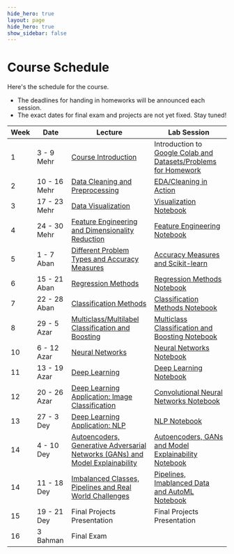 ```yaml
---
hide_hero: true
layout: page
hide_hero: true
show_sidebar: false
---
```


# Course Schedule
Here's the schedule for the course. 
* The deadlines for handing in homeworks will be announced each session.
* The exact dates for final exam and projects are not yet fixed. Stay tuned!

| Week 	| Date	| Lecture | Lab Session |
|------|------|-----|-----|
| 1 | 3 - 9 Mehr | [Course Introduction](https://docs.google.com/presentation/d/1pjlp63eZbRW_cRZKk0i9IB4BaX30JMzwiPygbX6zocY/edit?usp=sharing)	| Introduction to [Google Colab and Datasets/Problems for Homework](https://colab.research.google.com/drive/1d2EkG4eZM_fU44yB7yXff7L-I0R4L9g0?usp=sharing) |
| 2 | 10 - 16 Mehr | [Data Cleaning and Preprocessing](https://docs.google.com/presentation/d/1DQT_IkVv3BTPcvxRom6lQEBlUZENCaOhSDtErxil-uc/edit?usp=sharing) | [EDA/Cleaning in Action](https://colab.research.google.com/drive/1jOnp5rpJUkE4HGYbO-LZGZwFOVfGae7H?usp=sharing)	|
| 3 | 17 - 23 Mehr | [Data Visualization](https://docs.google.com/presentation/d/1uDjOJKeb9TLiddjIxTXVM-V8zQQP1c-PcF32euVinCY/edit?usp=sharing) | [Visualization Notebook](https://colab.research.google.com/drive/1fzVLZ5Ch1RwRFQgs65ZnhbYxDbrttdG-?usp=sharing) |
| 4 | 24 - 30 Mehr | [Feature Engineering and Dimensionality Reduction](https://docs.google.com/presentation/d/16KufpInvkwppJVdqxgHqeCib7SBU1_HLKlG1_jrNSrQ/edit?usp=sharing) | [Feature Engineering Notebook](https://colab.research.google.com/drive/1L7BAupNGg0QwkiOpx9tgNMuraR5J9thY?usp=sharing) |
| 5 | 1 - 7 Aban | [Different Problem Types and Accuracy Measures](https://docs.google.com/presentation/d/11CR2WTKLWwhBgyGwZE5X7iCyG19wa0VTIglXQzc367Q/edit?usp=sharing)| [Accuracy Measures and Scikit-learn](https://colab.research.google.com/drive/1FnsgqFm7UygRhUXnPVRn3cYAN_1as3a6?usp=sharing) |
| 6 | 15 - 21 Aban | [Regression Methods](https://docs.google.com/presentation/d/1dVIu_K9d9H8AEOHwpI8ZWPks00pklRPsP1zedmK7VIE/edit?usp=sharingyh) | [Regression Methods Notebook](https://colab.research.google.com/drive/10cFiEIoORgXdyHISPJw-A2jsV-KZRAGx?usp=sharing) |
| 7 | 22 - 28 Aban | [Classification Methods](https://docs.google.com/presentation/d/1YwQmqWMrd1kAYSROMSavIXkOT985E_BM8DosB7cI73M/edit?usp=sharing) | [Classification Methods Notebook](https://colab.research.google.com/drive/1NboSeFrXDwdKvETM7bsF628aPwKo2nPS?usp=sharing) |
| 8 | 29 - 5 Azar | [Multiclass/Multilabel Classification and Boosting](https://docs.google.com/presentation/d/18I85eEFIkO10tq8DT2oadDAQ_CytMEY0Sz59DO6KKy8/edit?usp=sharing) | [Multiclass Classification and Boosting Notebook](https://colab.research.google.com/drive/1BUZC2fZN28KRwOLUWgFIZueUK78BUkZX?usp=sharing) |
| 10 | 6 - 12 Azar | [Neural Networks](https://docs.google.com/presentation/d/1UtQ6-F5svjhclKEPJmr8AGr8K846Mx4VIIZ6Ead6gwA/edit?usp=sharing) | [Neural Networks Notebook](https://colab.research.google.com/drive/1NX4NnTOxEVQkNRBadezTvMI9o5t6NSC3?usp=sharing) |
| 11 | 13 - 19 Azar | [Deep Learning](https://docs.google.com/presentation/d/1ME6PuQNIcqE2hjiAJR_QpLZ_rssN5OsTo5RKvwJKins/edit?usp=sharing) | [Deep Learning Notebook](https://colab.research.google.com/drive/1qB0kzFE3AcltmweOoieG0EUHM1qBEazB?usp=sharing)  |
| 12 | 20 - 26 Azar | [Deep Learning Application: Image Classification](https://docs.google.com/presentation/d/17ivcvG76zOOb2gtxvL5mttpfHU7bp75CaI5xWPehWRk/edit?usp=sharing) | [Convolutional Neural Networks Notebook](https://colab.research.google.com/drive/1HJnXBFS2rMro0nMYNEILZjgPq-vusU3f?usp=sharing) |
| 13 | 27 - 3 Dey | [Deep Learning Application: NLP](https://drive.google.com/file/d/1QPU3HPDQa7VFqsDK4zB_JTWSG9EQKcju/view?usp=sharing) | [NLP Notebook](https://colab.research.google.com/drive/1b77S7EAFNbaukIURUzuuc2Gl1n3s9hce?usp=sharing) |
| 14 | 4 - 10 Dey | [Autoencoders, Generative Adversarial Networks (GANs) and Model Explainability](https://docs.google.com/presentation/d/1zrtdNjS1ZFfvfHbWxrgt4hy2cIlRsFAKo-UCwLBFjiY/edit?usp=sharing) | [Autoencoders, GANs and Model Explainability Notebook](https://colab.research.google.com/drive/1rP3YU9oFrLKm5ODOxEFDHFr1ZJagVemE?usp=sharing) |
| 14 | 11 - 18 Dey | [Imbalanced Classes, Pipelines and Real World Challenges](https://docs.google.com/presentation/d/1eF76owVw2z7Qa-8rCYqbJxSPzFbG5Fh78Zw4zDKq6ZU/edit?usp=sharing)| [Pipelines, Imablanced Data and AutoML Notebook](https://colab.research.google.com/drive/10YTLmyeiAwwbTvNtTzaTNMYLxI4BBO4c?usp=sharing) |
| 15 | 19 - 21 Dey | Final Projects Presentation | Final Projects Presentation |
| 16 | 3 Bahman | Final Exam

